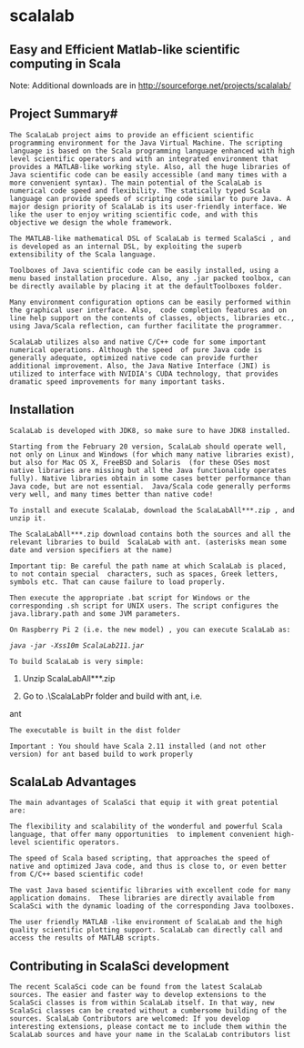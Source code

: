 # scalalab

## Easy and Efficient Matlab-like scientific computing in Scala ##

 Note: Additional downloads are in
 http://sourceforge.net/projects/scalalab/


## Project Summary#

`The ScalaLab project aims to provide an efficient scientific programming environment for the Java Virtual Machine. The scripting language is based on the Scala programming language enhanced with high level scientific operators and with an integrated environment that provides a MATLAB-like working style. Also, all the huge libraries of Java scientific code can be easily accessible (and many times with a more convenient syntax). The main potential of the ScalaLab is numerical code speed and flexibility. The statically typed Scala language can provide speeds of scripting code similar to pure Java. A major design priority of ScalaLab is its user-friendly interface. We like the user to enjoy writing scientific code, and with this objective we design the whole framework.`

`The MATLAB-like mathematical DSL of ScalaLab is termed ScalaSci , and is developed as an internal DSL, by exploiting the superb extensibility of the Scala language.`

`Toolboxes of Java scientific code can be easily installed, using a menu based installation procedure. Also, any .jar packed toolbox, can be directly available by placing it at the defaultToolboxes folder.`

`Many environment configuration options can be easily performed within the graphical user interface. Also,  code completion features and on line help support on the contents of classes, objects, libraries etc., using Java/Scala reflection, can further facilitate the programmer.`

`ScalaLab utilizes also and native C/C++ code for some important numerical operations. Although the speed  of pure Java code is generally adequate, optimized native code can provide further additional improvement. Also, the Java Native Interface (JNI) is utilized to interface with NVIDIA's CUDA technology, that provides dramatic speed improvements for many important tasks.`

## Installation

`ScalaLab is developed with JDK8, so make sure to have JDK8 installed.`

`Starting from the February 20 version, ScalaLab should operate well, not only on Linux and Windows (for which many native libraries exist), but also for Mac OS X, FreeBSD and Solaris  (for these OSes most native libraries are missing but all the Java functionality operates fully). Native libraries obtain in some cases better performance than Java code, but are not essential.  Java/Scala code generally performs very well, and many times better than native code!`

`To install and execute ScalaLab, download the ScalaLabAll***.zip , and unzip it.  `

`The ScalaLabAll***.zip download contains both the sources and all the relevant libraries to build  ScalaLab with ant. (asterisks mean some date and version specifiers at the name)`

`Important tip: Be careful the path name at which ScalaLab is placed, to not contain special  characters, such as spaces, Greek letters, symbols etc. That can cause failure to load properly.`

`Then execute the appropriate .bat script for Windows or the corresponding .sh script for UNIX users. The script configures the java.library.path and some JVM parameters.`

`On Raspberry Pi 2 (i.e. the new model) , you can execute ScalaLab as:`

*`java -jar -Xss10m ScalaLab211.jar`*

`To build ScalaLab is very simple:`

1. Unzip ScalaLabAll***.zip

2. Go to .\ScalaLabPr folder and build with ant, i.e.

ant

`The executable is built in the dist folder`

`Important : You should have Scala 2.11 installed (and not other version) for ant based build to work properly`

## ScalaLab Advantages

`The main advantages of ScalaSci that equip it with great potential are:`

`The flexibility and scalability of the wonderful and powerful Scala language, that offer many opportunities 
to implement convenient high-level scientific operators.`

`The speed of Scala based scripting, that approaches the speed of native and optimized Java code, and thus is close to, or even better from C/C++ based scientific code!`

`The vast Java based scientific libraries with excellent code for many application domains.  These libraries are directly available from ScalaSci with the dynamic loading of the corresponding Java toolboxes.`

`The user friendly MATLAB -like environment of ScalaLab and the high quality scientific plotting support. ScalaLab can directly call and access the results of MATLAB scripts.`

## Contributing in ScalaSci development

`The recent ScalaSci code can be found from the latest ScalaLab sources. The easier and faster way to develop extensions to the ScalaSci classes is from within ScalaLab itself. In that way, new ScalaSci classes can be created without a cumbersome building of the sources. ScalaLab Contributors are welcomed: If you develop interesting extensions, please contact me to include them within the ScalaLab sources and have your name in the ScalaLab contributors list`
